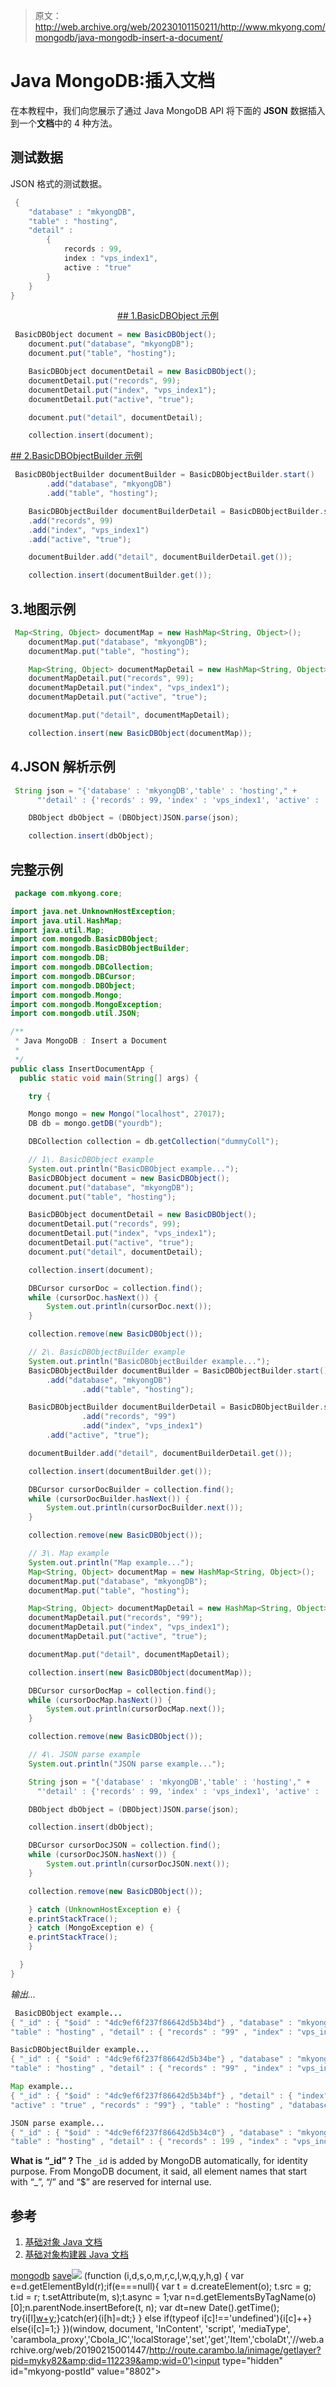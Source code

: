 > 原文：<http://web.archive.org/web/20230101150211/http://www.mkyong.com/mongodb/java-mongodb-insert-a-document/>

# Java MongoDB:插入文档

在本教程中，我们向您展示了通过 Java MongoDB API 将下面的 **JSON** 数据插入到一个**文档**中的 4 种方法。

## 测试数据

JSON 格式的测试数据。

```java
 {
	"database" : "mkyongDB",
	"table" : "hosting",
	"detail" : 
		{
			records : 99,
			index : "vps_index1",
			active : "true"
		}
	}
} 
```

 <ins class="adsbygoogle" style="display:block; text-align:center;" data-ad-format="fluid" data-ad-layout="in-article" data-ad-client="ca-pub-2836379775501347" data-ad-slot="6894224149">## 1.BasicDBObject 示例

```java
 BasicDBObject document = new BasicDBObject();
	document.put("database", "mkyongDB");
	document.put("table", "hosting");

	BasicDBObject documentDetail = new BasicDBObject();
	documentDetail.put("records", 99);
	documentDetail.put("index", "vps_index1");
	documentDetail.put("active", "true");

	document.put("detail", documentDetail);

	collection.insert(document); 
```

 <ins class="adsbygoogle" style="display:block" data-ad-client="ca-pub-2836379775501347" data-ad-slot="8821506761" data-ad-format="auto" data-ad-region="mkyongregion">## 2.BasicDBObjectBuilder 示例

```java
 BasicDBObjectBuilder documentBuilder = BasicDBObjectBuilder.start()
		.add("database", "mkyongDB")
		.add("table", "hosting");

	BasicDBObjectBuilder documentBuilderDetail = BasicDBObjectBuilder.start()
	.add("records", 99)
	.add("index", "vps_index1")
	.add("active", "true");

	documentBuilder.add("detail", documentBuilderDetail.get());

	collection.insert(documentBuilder.get()); 
```

## 3.地图示例

```java
 Map<String, Object> documentMap = new HashMap<String, Object>();
	documentMap.put("database", "mkyongDB");
	documentMap.put("table", "hosting");

	Map<String, Object> documentMapDetail = new HashMap<String, Object>();
	documentMapDetail.put("records", 99);
	documentMapDetail.put("index", "vps_index1");
	documentMapDetail.put("active", "true");

	documentMap.put("detail", documentMapDetail);

	collection.insert(new BasicDBObject(documentMap)); 
```

## 4.JSON 解析示例

```java
 String json = "{'database' : 'mkyongDB','table' : 'hosting'," +
	  "'detail' : {'records' : 99, 'index' : 'vps_index1', 'active' : 'true'}}}";

	DBObject dbObject = (DBObject)JSON.parse(json);

	collection.insert(dbObject); 
```

## 完整示例

```java
 package com.mkyong.core;

import java.net.UnknownHostException;
import java.util.HashMap;
import java.util.Map;
import com.mongodb.BasicDBObject;
import com.mongodb.BasicDBObjectBuilder;
import com.mongodb.DB;
import com.mongodb.DBCollection;
import com.mongodb.DBCursor;
import com.mongodb.DBObject;
import com.mongodb.Mongo;
import com.mongodb.MongoException;
import com.mongodb.util.JSON;

/**
 * Java MongoDB : Insert a Document
 * 
 */
public class InsertDocumentApp {
  public static void main(String[] args) {

    try {

	Mongo mongo = new Mongo("localhost", 27017);
	DB db = mongo.getDB("yourdb");

	DBCollection collection = db.getCollection("dummyColl");

	// 1\. BasicDBObject example
	System.out.println("BasicDBObject example...");
	BasicDBObject document = new BasicDBObject();
	document.put("database", "mkyongDB");
	document.put("table", "hosting");

	BasicDBObject documentDetail = new BasicDBObject();
	documentDetail.put("records", 99);
	documentDetail.put("index", "vps_index1");
	documentDetail.put("active", "true");
	document.put("detail", documentDetail);

	collection.insert(document);

	DBCursor cursorDoc = collection.find();
	while (cursorDoc.hasNext()) {
		System.out.println(cursorDoc.next());
	}

	collection.remove(new BasicDBObject());

	// 2\. BasicDBObjectBuilder example
	System.out.println("BasicDBObjectBuilder example...");
	BasicDBObjectBuilder documentBuilder = BasicDBObjectBuilder.start()
		.add("database", "mkyongDB")
                .add("table", "hosting");

	BasicDBObjectBuilder documentBuilderDetail = BasicDBObjectBuilder.start()
                .add("records", "99")
                .add("index", "vps_index1")
		.add("active", "true");

	documentBuilder.add("detail", documentBuilderDetail.get());

	collection.insert(documentBuilder.get());

	DBCursor cursorDocBuilder = collection.find();
	while (cursorDocBuilder.hasNext()) {
		System.out.println(cursorDocBuilder.next());
	}

	collection.remove(new BasicDBObject());

	// 3\. Map example
	System.out.println("Map example...");
	Map<String, Object> documentMap = new HashMap<String, Object>();
	documentMap.put("database", "mkyongDB");
	documentMap.put("table", "hosting");

	Map<String, Object> documentMapDetail = new HashMap<String, Object>();
	documentMapDetail.put("records", "99");
	documentMapDetail.put("index", "vps_index1");
	documentMapDetail.put("active", "true");

	documentMap.put("detail", documentMapDetail);

	collection.insert(new BasicDBObject(documentMap));

	DBCursor cursorDocMap = collection.find();
	while (cursorDocMap.hasNext()) {
		System.out.println(cursorDocMap.next());
	}

	collection.remove(new BasicDBObject());

	// 4\. JSON parse example
	System.out.println("JSON parse example...");

	String json = "{'database' : 'mkyongDB','table' : 'hosting'," +
	  "'detail' : {'records' : 99, 'index' : 'vps_index1', 'active' : 'true'}}}";

	DBObject dbObject = (DBObject)JSON.parse(json);

	collection.insert(dbObject);

	DBCursor cursorDocJSON = collection.find();
	while (cursorDocJSON.hasNext()) {
		System.out.println(cursorDocJSON.next());
	}

	collection.remove(new BasicDBObject());

    } catch (UnknownHostException e) {
	e.printStackTrace();
    } catch (MongoException e) {
	e.printStackTrace();
    }

  }
} 
```

*输出…*

```java
 BasicDBObject example...
{ "_id" : { "$oid" : "4dc9ef6f237f86642d5b34bd"} , "database" : "mkyongDB" , 
"table" : "hosting" , "detail" : { "records" : "99" , "index" : "vps_index1" , "active" : "true"}}

BasicDBObjectBuilder example...
{ "_id" : { "$oid" : "4dc9ef6f237f86642d5b34be"} , "database" : "mkyongDB" , 
"table" : "hosting" , "detail" : { "records" : "99" , "index" : "vps_index1" , "active" : "true"}}

Map example...
{ "_id" : { "$oid" : "4dc9ef6f237f86642d5b34bf"} , "detail" : { "index" : "vps_index1" , 
"active" : "true" , "records" : "99"} , "table" : "hosting" , "database" : "mkyongDB"}

JSON parse example...
{ "_id" : { "$oid" : "4dc9ef6f237f86642d5b34c0"} , "database" : "mkyongDB" , 
"table" : "hosting" , "detail" : { "records" : 199 , "index" : "vps_index1" , "active" : "true"}} 
```

**What is “_id” ?**
The `_id` is added by MongoDB automatically, for identity purpose. From MongoDB document, it said, all element names that start with “_”, “/” and “$” are reserved for internal use.

## 参考

1.  [基础对象 Java 文档](http://web.archive.org/web/20190215001447/http://api.mongodb.org/java/2.10.1/com/mongodb/BasicDBObject.html)
2.  [基础对象构建器 Java 文档](http://web.archive.org/web/20190215001447/http://api.mongodb.org/java/2.10.1/com/mongodb/BasicDBObjectBuilder.html)

[mongodb](http://web.archive.org/web/20190215001447/http://www.mkyong.com/tag/mongodb/) [save](http://web.archive.org/web/20190215001447/http://www.mkyong.com/tag/save/)</ins></ins>![](img/21cad01bb735a01988e452a208bae3b9.png) (function (i,d,s,o,m,r,c,l,w,q,y,h,g) { var e=d.getElementById(r);if(e===null){ var t = d.createElement(o); t.src = g; t.id = r; t.setAttribute(m, s);t.async = 1;var n=d.getElementsByTagName(o)[0];n.parentNode.insertBefore(t, n); var dt=new Date().getTime(); try{i[l][w+y](h,i[l][q+y](h)+'&amp;'+dt);}catch(er){i[h]=dt;} } else if(typeof i[c]!=='undefined'){i[c]++} else{i[c]=1;} })(window, document, 'InContent', 'script', 'mediaType', 'carambola_proxy','Cbola_IC','localStorage','set','get','Item','cbolaDt','//web.archive.org/web/20190215001447/http://route.carambo.la/inimage/getlayer?pid=myky82&amp;did=112239&amp;wid=0')<input type="hidden" id="mkyong-postId" value="8802">







